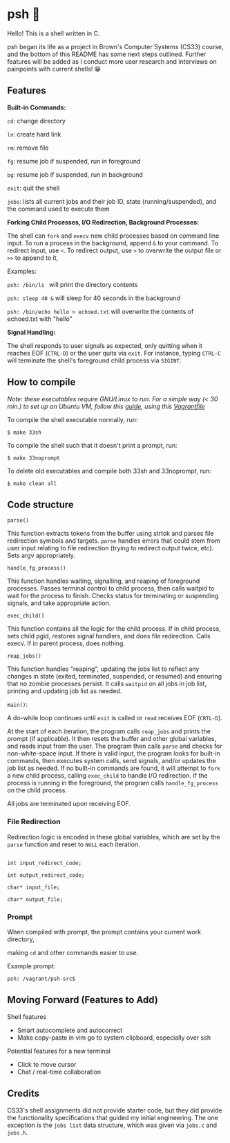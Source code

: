 # psh 🐚

Hello! This is a shell written in C. 

psh began its life as a project in Brown's Computer Systems (CS33) course, and the bottom of this README has some next steps outlined. Further features will be added as I conduct more user research and interviews on painpoints with current shells! 😁


## Features
**Built-in Commands:**


`cd`: change directory


`ln`: create hard link


`rm`: remove file


`fg`: resume job if suspended, run in foreground


`bg`: resume job if suspended, run in background


`exit`: quit the shell


`jobs`: lists all current jobs and their job ID, state (running/suspended), and the command used to execute them

**Forking Child Processes, I/O Redirection, Background Processes:**


The shell can `fork` and `execv` new child processes based on command line input. To run a process in the background, append `&` to your command. To redirect input, use `<`. To redirect output, use `>` to overwrite the output file or `>>` to append to it,

Examples:


 `psh: /bin/ls ` will print the directory contents


 `psh: sleep 40 &` will sleep for 40 seconds in the background


 `psh: /bin/echo hello > echoed.txt` will overwrite the contents of echoed.txt with "hello"

**Signal Handling:**


The shell responds to user signals as expected, only quitting when it reaches EOF (`CTRL-D`) or the user quits via `exit`. For instance, typing `CTRL-C` will terminate the shell's foreground child process via `SIGINT`.




## How to compile

 *Note: these executables require GNU/Linux to run. For a simple way (< 30 min.) to set up an Ubuntu VM, follow this [guide](http://cs.brown.edu/courses/csci1310/2020/assign/labs/lab0.html), using this [Vagrantfile](https://raw.githubusercontent.com/brown-cs0330/student-files/master/Vagrantfile)*

To compile the shell executable normally, run:

  

`$ make 33sh`

  

To compile the shell such that it doesn't print a prompt, run:

  

`$ make 33noprompt`

  

To delete old executables and compile both 33sh and 33noprompt, run:

  

`$ make clean all`




## Code structure

  

`parse()`

This function extracts tokens from the buffer using strtok and parses file redirection symbols and targets. `parse` handles errors that could stem from user input relating to file redirection (trying to redirect output twice, etc). Sets argv appropriately.

`handle_fg_process()`

This function handles waiting, signalling, and reaping of foreground processes. Passes terminal control to child process, then calls waitpid to
wait for the process to finish. Checks status for terminating or suspending
signals, and take appropriate action.

 `exec_child()`
 

This function contains all the logic for the child process. If in child process, sets child pgid, restores signal handlers, and does file redirection. Calls execv. If in parent process, does nothing.

`reap_jobs()`

This function handles "reaping", updating the jobs list to reflect any changes in state (exited, terminated, suspended, or resumed) and ensuring that no zombie processes persist. It calls `waitpid` on all jobs in job list, printing and updating job list as needed.

`main()`:

A do-while loop continues until `exit` is called or `read` receives EOF (`CRTL-D`).

At the start of each iteration, the program calls `reap_jobs` and prints the prompt (if applicable). It then resets the buffer and other global variables, and reads input from the user. The program then calls `parse` and checks for non-white-space input. If there is valid input, the program looks for built-in commands, then executes system calls, send signals, and/or updates the job list as needed. If no built-in commands are found, it will attempt to `fork` a new child process, calling `exec_child` to handle I/O redirection. If the process is running in the foreground, the program calls `handle_fg_process` on the child process. 

All jobs are terminated upon receiving EOF.
  
 
### File Redirection

  

Redirection logic is encoded in these global variables, which are set by the `parse` function and reset to `NULL` each iteration.

```

int input_redirect_code;

int output_redirect_code;

char* input_file;

char* output_file;

```

  
  

### Prompt

When compiled with prompt, the prompt contains your current work directory,

making `cd` and other commands easier to use.

  

Example prompt:

  

`psh: /vagrant/psh-src$`

## Moving Forward (Features to Add)

Shell features
- Smart autocomplete and autocorrect
- Make copy-paste in vim go to system clipboard, especially over ssh

Potential features for a new terminal
- Click to move cursor
- Chat / real-time collaboration


## Credits

CS33's shell assignments did not provide starter code, but they did provide the functionality specifications that guided my initial engineering.
The one exception is the `jobs list` data structure, which was given via `jobs.c` and `jobs.h`.
